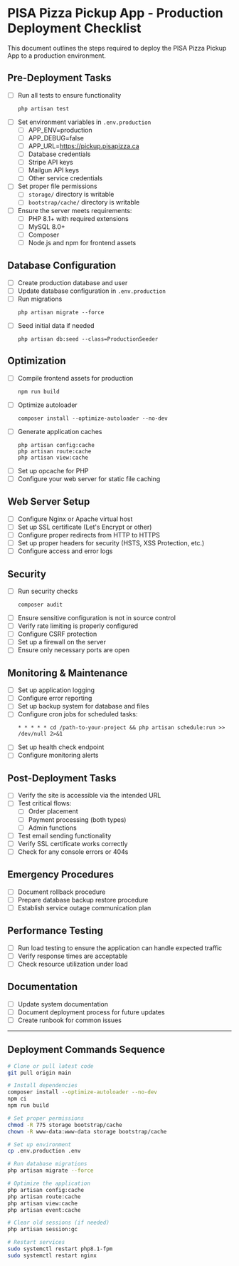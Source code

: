 # PISA Pizza Pickup App - Production Deployment Checklist

This document outlines the steps required to deploy the PISA Pizza Pickup App to a production environment.

## Pre-Deployment Tasks

-   [ ] Run all tests to ensure functionality
    ```
    php artisan test
    ```
-   [ ] Set environment variables in `.env.production`
    -   [ ] APP_ENV=production
    -   [ ] APP_DEBUG=false
    -   [ ] APP_URL=https://pickup.pisapizza.ca
    -   [ ] Database credentials
    -   [ ] Stripe API keys
    -   [ ] Mailgun API keys
    -   [ ] Other service credentials
-   [ ] Set proper file permissions
    -   [ ] `storage/` directory is writable
    -   [ ] `bootstrap/cache/` directory is writable
-   [ ] Ensure the server meets requirements:
    -   [ ] PHP 8.1+ with required extensions
    -   [ ] MySQL 8.0+
    -   [ ] Composer
    -   [ ] Node.js and npm for frontend assets

## Database Configuration

-   [ ] Create production database and user
-   [ ] Update database configuration in `.env.production`
-   [ ] Run migrations
    ```
    php artisan migrate --force
    ```
-   [ ] Seed initial data if needed
    ```
    php artisan db:seed --class=ProductionSeeder
    ```

## Optimization

-   [ ] Compile frontend assets for production
    ```
    npm run build
    ```
-   [ ] Optimize autoloader
    ```
    composer install --optimize-autoloader --no-dev
    ```
-   [ ] Generate application caches
    ```
    php artisan config:cache
    php artisan route:cache
    php artisan view:cache
    ```
-   [ ] Set up opcache for PHP
-   [ ] Configure your web server for static file caching

## Web Server Setup

-   [ ] Configure Nginx or Apache virtual host
-   [ ] Set up SSL certificate (Let's Encrypt or other)
-   [ ] Configure proper redirects from HTTP to HTTPS
-   [ ] Set up proper headers for security (HSTS, XSS Protection, etc.)
-   [ ] Configure access and error logs

## Security

-   [ ] Run security checks
    ```
    composer audit
    ```
-   [ ] Ensure sensitive configuration is not in source control
-   [ ] Verify rate limiting is properly configured
-   [ ] Configure CSRF protection
-   [ ] Set up a firewall on the server
-   [ ] Ensure only necessary ports are open

## Monitoring & Maintenance

-   [ ] Set up application logging
-   [ ] Configure error reporting
-   [ ] Set up backup system for database and files
-   [ ] Configure cron jobs for scheduled tasks:
    ```
    * * * * * cd /path-to-your-project && php artisan schedule:run >> /dev/null 2>&1
    ```
-   [ ] Set up health check endpoint
-   [ ] Configure monitoring alerts

## Post-Deployment Tasks

-   [ ] Verify the site is accessible via the intended URL
-   [ ] Test critical flows:
    -   [ ] Order placement
    -   [ ] Payment processing (both types)
    -   [ ] Admin functions
-   [ ] Test email sending functionality
-   [ ] Verify SSL certificate works correctly
-   [ ] Check for any console errors or 404s

## Emergency Procedures

-   [ ] Document rollback procedure
-   [ ] Prepare database backup restore procedure
-   [ ] Establish service outage communication plan

## Performance Testing

-   [ ] Run load testing to ensure the application can handle expected traffic
-   [ ] Verify response times are acceptable
-   [ ] Check resource utilization under load

## Documentation

-   [ ] Update system documentation
-   [ ] Document deployment process for future updates
-   [ ] Create runbook for common issues

---

## Deployment Commands Sequence

```bash
# Clone or pull latest code
git pull origin main

# Install dependencies
composer install --optimize-autoloader --no-dev
npm ci
npm run build

# Set proper permissions
chmod -R 775 storage bootstrap/cache
chown -R www-data:www-data storage bootstrap/cache

# Set up environment
cp .env.production .env

# Run database migrations
php artisan migrate --force

# Optimize the application
php artisan config:cache
php artisan route:cache
php artisan view:cache
php artisan event:cache

# Clear old sessions (if needed)
php artisan session:gc

# Restart services
sudo systemctl restart php8.1-fpm
sudo systemctl restart nginx
```
